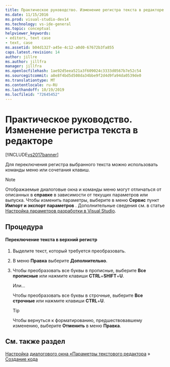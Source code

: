 ```yaml
---
title: Практическое руководство. Изменение регистра текста в редакторе | Microsoft Docs
ms.date: 11/15/2016
ms.prod: visual-studio-dev14
ms.technology: vs-ide-general
ms.topic: conceptual
helpviewer_keywords:
- editors, text case
- text, case
ms.assetid: b04d1327-a45e-4c12-a0d0-67672b3fa855
caps.latest.revision: 14
author: jillre
ms.author: jillfra
manager: jillfra
ms.openlocfilehash: 1ae92d5eea521a3f609024c3333d0567b7e52c54
ms.sourcegitcommit: a8e8f4bd5d508da34bbe9f2d4d9fa94da0539de0
ms.translationtype: MT
ms.contentlocale: ru-RU
ms.lasthandoff: 10/19/2019
ms.locfileid: "72645452"
---
```

# <a name="how-to-change-text-case-in-the-editor"></a>Практическое руководство. Изменение регистра текста в редакторе
[!INCLUDE[vs2017banner](../includes/vs2017banner.md)]

Для переключения регистра выбранного текста можно использовать команды меню или сочетания клавиш.

> [!NOTE]
> Отображаемые диалоговые окна и команды меню могут отличаться от описанных в **справке** в зависимости от текущих параметров или выпуска. Чтобы изменить параметры, выберите в меню **Сервис** пункт **Импорт и экспорт параметров** . Дополнительные сведения см. в статье [Настройка параметров разработки в Visual Studio](https://msdn.microsoft.com/22c4debb-4e31-47a8-8f19-16f328d7dcd3).

## <a name="procedure"></a>Процедура

#### <a name="to-switch-text-to-upper-case"></a>Переключение текста в верхний регистр

1. Выделите текст, который требуется преобразовать.

2. В меню **Правка** выберите **Дополнительно**.

3. Чтобы преобразовать все буквы в прописные, выберите **Все прописные** или нажмите клавиши **CTRL**+**SHIFT**+**U**.

     Или...

     Чтобы преобразовать все буквы в строчные, выберите **Все строчные** или нажмите клавиши **CTRL**+**U**.

    > [!TIP]
    > Чтобы вернуться к форматированию, предшествовавшему изменению, выберите **Отменить** в меню **Правка**.

## <a name="see-also"></a>См. также раздел
 [Настройка](../ide/customizing-the-editor.md) [диалогового окна «Параметры текстового редактора](../ide/reference/text-editor-options-dialog-box.md) » [Создание кода](../ide/writing-code-in-the-code-and-text-editor.md)
